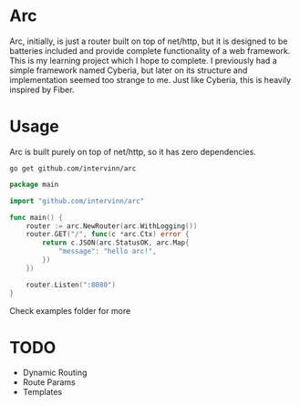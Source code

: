 # Arc
Arc, initially, is just a router built on top of net/http, but it is designed to be batteries included and provide complete functionality of a web framework.
This is my learning project which I hope to complete. I previously had a simple framework named Cyberia, but later on its structure and implementation seemed too strange to me.
Just like Cyberia, this is heavily inspired by Fiber.

# Usage
Arc is built purely on top of net/http, so it has zero dependencies.
```
go get github.com/intervinn/arc
```

```go
package main

import "github.com/intervinn/arc"

func main() {
	router := arc.NewRouter(arc.WithLogging())
	router.GET("/", func(c *arc.Ctx) error {
		return c.JSON(arc.StatusOK, arc.Map{
			"message": "hello arc!",
		})
	})

	router.Listen(":8080")
}
```

Check examples folder for more

# TODO
* Dynamic Routing
* Route Params
* Templates